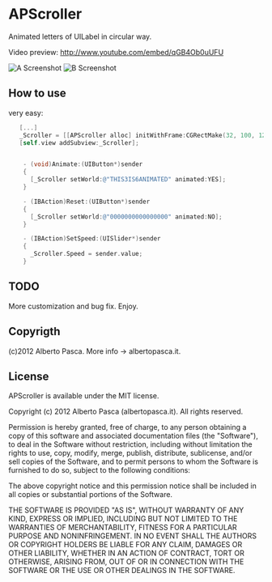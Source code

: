 # APScroller

Animated letters of UILabel in circular way.

Video preview: http://www.youtube.com/embed/qGB4Ob0uUFU

![A Screenshot](https://github.com/elpsk/APScroller/blob/master/A.png "A")
![B Screenshot](https://github.com/elpsk/APScroller/blob/master/A.png "B")

## How to use

very easy:

``` objective-c
   [...]
   _Scroller = [[APScroller alloc] initWithFrame:CGRectMake(32, 100, 12 * MAXSCROLL, 50)];
   [self.view addSubview:_Scroller];


	- (void)Animate:(UIButton*)sender
	{
	  [_Scroller setWorld:@"THIS3IS6ANIMATED" animated:YES];
	}

	- (IBAction)Reset:(UIButton*)sender
	{
	  [_Scroller setWorld:@"0000000000000000" animated:NO];
	}

	- (IBAction)SetSpeed:(UISlider*)sender
	{
	  _Scroller.Speed = sender.value;
	}
```

## TODO

More customization and bug fix. Enjoy.

## Copyrigth

(c)2012 Alberto Pasca. More info -> albertopasca.it.

## License

APScroller is available under the MIT license.

Copyright (c) 2012 Alberto Pasca (albertopasca.it). All rights reserved.

Permission is hereby granted, free of charge, to any person obtaining a copy of this software and associated documentation files (the "Software"), to deal in the Software without restriction, including without limitation the rights to use, copy, modify, merge, publish, distribute, sublicense, and/or sell copies of the Software, and to permit persons to whom the Software is furnished to do so, subject to the following conditions:

The above copyright notice and this permission notice shall be included in all copies or substantial portions of the Software.

THE SOFTWARE IS PROVIDED "AS IS", WITHOUT WARRANTY OF ANY KIND, EXPRESS OR IMPLIED, INCLUDING BUT NOT LIMITED TO THE WARRANTIES OF MERCHANTABILITY, FITNESS FOR A PARTICULAR PURPOSE AND NONINFRINGEMENT. IN NO EVENT SHALL THE AUTHORS OR COPYRIGHT HOLDERS BE LIABLE FOR ANY CLAIM, DAMAGES OR OTHER LIABILITY, WHETHER IN AN ACTION OF CONTRACT, TORT OR OTHERWISE, ARISING FROM, OUT OF OR IN CONNECTION WITH THE SOFTWARE OR THE USE OR OTHER DEALINGS IN THE SOFTWARE.
